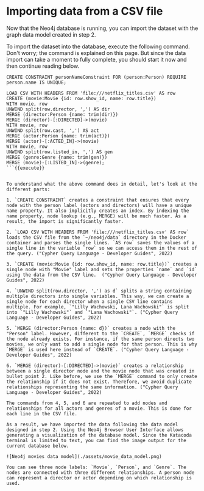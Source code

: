 # Importing data from a CSV file
Now that the Neo4j database is running, you can import the dataset with the graph data model created in step 2.  

To import the dataset into the database, execute the following command. Don't worry; the command is explained on this page. But since the data import can take a moment to fully complete, you should start it now and then continue reading below.

```
CREATE CONSTRAINT personNameConstraint FOR (person:Person) REQUIRE person.name IS UNIQUE;

LOAD CSV WITH HEADERS FROM 'file:///netflix_titles.csv' AS row
CREATE (movie:Movie {id: row.show_id, name: row.title})
WITH movie, row
UNWIND split(row.director, ',') AS dir
MERGE (director:Person {name: trim(dir)})
MERGE (director)-[:DIRECTED]->(movie)
WITH movie, row
UNWIND split(row.cast, ',') AS act
MERGE (actor:Person {name: trim(act)})
MERGE (actor)-[:ACTED_IN]->(movie)
WITH movie, row
UNWIND split(row.listed_in, ',') AS gen
MERGE (genre:Genre {name: trim(gen)})
MERGE (movie)-[:LISTED_IN]->(genre);
```{{execute}}


To understand what the above command does in detail, let's look at the different parts:

1. `CREATE CONSTRAINT` creates a constraint that ensures that every node with the person label (actors and directors) will have a unique name property. It also implicitly creates an index. By indexing the name property, node lookup (e.g., MERGE) will be much faster. As a result, the import is significantly faster.

2. `LOAD CSV WITH HEADERS FROM 'file:///netflix_titles.csv' AS row` loads the CSV file from the `~/neo4j/data` directory in the Docker container and parses the single lines. `AS row` saves the values of a single line in the variable `row` so we can access them in the rest of the query. ("Cypher Query Language - Developer Guides", 2022)

3. `CREATE (movie:Movie {id: row.show_id, name: row.title})` creates a single node with "Movie" label and sets the properties `name` and `id` using the data from the CSV line.  ("Cypher Query Language - Developer Guides", 2022)

4. `UNWIND split(row.director, ',') as d` splits a string containing multiple directors into single variables. This way, we can create a single node for each director when a single CSV line contains multiple. For example, `"Lilly Wachowski, Lana Wachowski"` is split into `"Lilly Wachowski"` and `"Lana Wachowski"`. ("Cypher Query Language - Developer Guides", 2022)

5. `MERGE (director:Person {name: d})` creates a node with the "Person" label. However, different to the `CREATE`, `MERGE` checks if the node already exists. For instance, if the same person directs two movies, we only want to add a single node for that person. This is why `MERGE` is used here instead of `CREATE`. ("Cypher Query Language - Developer Guides", 2022)

6. `MERGE (director)-[:DIRECTED]->(movie)` creates a relationship between a single director node and the movie node that was created in bullet point 2. Like before, we use the `MERGE` command to only create the relationship if it does not exist. Therefore, we avoid duplicate relationships representing the same information. ("Cypher Query Language - Developer Guides", 2022)

The commands from 4, 5, and 6 are repeated to add nodes and relationships for all actors and genres of a movie. This is done for each line in the CSV file.

As a result, we have imported the data following the data model designed in step 2. Using the Neo4j Browser User Interface allows generating a visualization of the database model. Since the Katacoda terminal is limited to text, you can find the image output for the current database below. 

![Neo4j movies data model](./assets/movie_data_model.png)

You can see three node labels: `Movie`, `Person`, and `Genre`. The nodes are connected with three different relationships. A person node can represent a director or actor depending on which relationship is used.
